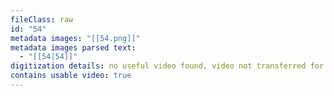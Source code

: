 ```yaml
---
fileClass: raw
id: "54"
metadata images: "[[54.png]]"
metadata images parsed text:
  - "[[54|54]]"
digitization details: no useful video found, video not transferred for parsing
contains usable video: true
---
```

